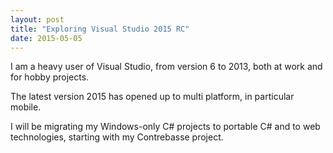 ```yaml
---
layout: post
title: "Exploring Visual Studio 2015 RC"
date: 2015-05-05
---
```


I am a heavy user of Visual Studio, from version 6 to 2013, both at work and for hobby projects.

The latest version 2015 has opened up to multi platform, in particular mobile.

I will be migrating my Windows-only C# projects to portable C# and to web technologies, starting with my Contrebasse project.
